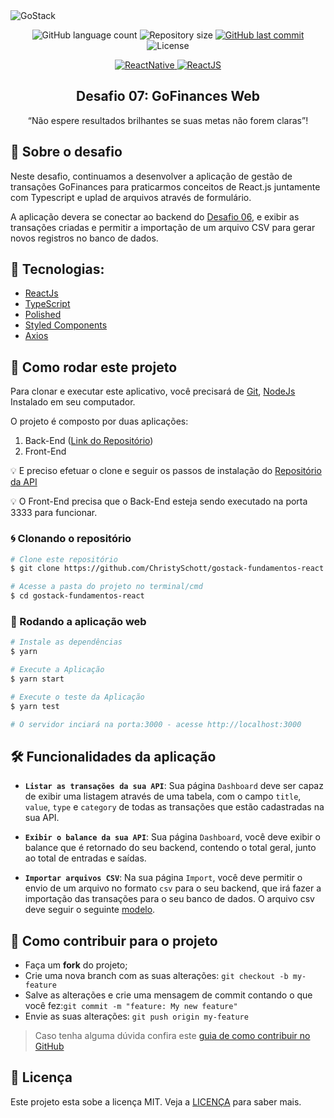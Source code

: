 <img alt="GoStack" src="https://storage.googleapis.com/golden-wind/bootcamp-gostack/header-desafios.png" />

<p align="center">

<img alt="GitHub language count" src="https://img.shields.io/github/languages/count/Alquipo/GoStack12-Desafio-07-GoFinances">

<img alt="Repository size" src="https://img.shields.io/github/repo-size/ChristySchott/gostack-fundamentos-react">

<a href="https://github.com/Alquipo/GoStack12-Desafio-07-GoFinances/commits/master">
    <img alt="GitHub last commit" src="https://img.shields.io/github/last-commit/ChristySchott/gostack-fundamentos-react?color=blue">
</a>

<img alt="License" src="https://img.shields.io/badge/license-MIT-brightgreen?color=blue">
</p>

<p align="center">

<a target="_blank" href="https://nodejs.org/">
    <img alt="ReactNative" src="https://img.shields.io/static/v1?color=brightgreen&label=Node&message=JS&?style=plastic&logo=Node.js">
</a>

<a href="https://reactjs.org/">
  <img alt="ReactJS" src="https://img.shields.io/static/v1?color=blue&label=React&message=JS&?style=plastic&logo=React">
</a>

</p>
<h2 align="center">
  Desafio 07: GoFinances Web
</h2>

<p align="center">“Não espere resultados brilhantes se suas metas não forem claras”!</p>

## 🚀 Sobre o desafio

Neste desafio, continuamos a desenvolver a aplicação de gestão de transações GoFinances para praticarmos conceitos de React.js juntamente com Typescript e uplad de arquivos através de formulário.

A aplicação devera se conectar ao backend do [Desafio 06](https://github.com/cintiazago/gostack-desafio06-typeorm-upload), e exibir as transações criadas e permitir a importação de um arquivo CSV para gerar novos registros no banco de dados.


## 🔨 Tecnologias:

- [ReactJs][reactjs]
- [TypeScript][typescript]
- [Polished](https://github.com/styled-components/polished)
- [Styled Components](https://styled-components.com/)
- [Axios][axios]



## 🚀 Como rodar este projeto

Para clonar e executar este aplicativo, você precisará de [Git](https://git-scm.com), [NodeJs][nodejs] Instalado em seu computador.

O projeto é composto por duas aplicações:

1. Back-End ([Link do Repositório](https://github.com/ChristySchott/gostack-desafio-databaseupload))
2. Front-End

💡 E preciso efetuar o clone e seguir os passos de instalação do [Repositório da API](https://github.com/cintiazago/gostack-desafio06-typeorm-upload)

💡 O Front-End precisa que o Back-End esteja sendo executado na porta 3333 para funcionar.

### 🌀 Clonando o repositório

```bash
# Clone este repositório
$ git clone https://github.com/ChristySchott/gostack-fundamentos-react

# Acesse a pasta do projeto no terminal/cmd
$ cd gostack-fundamentos-react
```

### 🧭 Rodando a aplicação web

```bash
# Instale as dependências
$ yarn

# Execute a Aplicação
$ yarn start

# Execute o teste da Aplicação
$ yarn test

# O servidor inciará na porta:3000 - acesse http://localhost:3000
```

## 🛠 Funcionalidades da aplicação


- **`Listar as transações da sua API`**: Sua página `Dashboard` deve ser capaz de exibir uma listagem através de uma tabela, com o campo `title`, `value`, `type` e `category` de todas as transações que estão cadastradas na sua API.

- **`Exibir o balance da sua API`**: Sua página `Dashboard`, você deve exibir o balance que é retornado do seu backend, contendo o total geral, junto ao total de entradas e saídas.

- **`Importar arquivos CSV`**: Na sua página `Import`, você deve permitir o envio de um arquivo no formato `csv` para o seu backend, que irá fazer a importação das transações para o seu banco de dados. O arquivo csv deve seguir o seguinte [modelo](https://github.com/Rocketseat/bootcamp-gostack-desafios/blob/master/desafio-database-upload/assets/file.csv).



## 🤔 Como contribuir para o projeto

- Faça um **fork** do projeto;
- Crie uma nova branch com as suas alterações: `git checkout -b my-feature`
- Salve as alterações e crie uma mensagem de commit contando o que você fez:`git commit -m "feature: My new feature"`
- Envie as suas alterações: `git push origin my-feature`

> Caso tenha alguma dúvida confira este [guia de como contribuir no GitHub](https://github.com/firstcontributions/first-contributions)

## 📝 Licença

Este projeto esta sobe a licença MIT. Veja a [LICENÇA][license] para saber mais.

[nodejs]: https://nodejs.org/
[express]: https://expressjs.com/
[uuidv4]: https://www.npmjs.com/package/uuidv4
[nodemon]: https://www.npmjs.com/package/nodemon
[rs]: https://rocketseat.com.br
[license]: https://opensource.org/licenses/MIT
[Postgres]: https://www.postgresql.org/
[Multer]: https://www.npmjs.com/package/multer
[reactjs]: https://reactjs.org/
[axios]: https://www.npmjs.com/package/axios
[babel]: https://babeljs.io/
[webpack]: https://webpack.js.org/
[rs]: https://rocketseat.com.br
[license]: https://opensource.org/licenses/MIT
[typescript]: https://www.typescriptlang.org/

